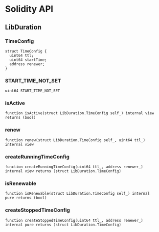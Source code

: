 # Solidity API

## LibDuration

### TimeConfig

```solidity
struct TimeConfig {
  uint64 ttl;
  uint64 startTime;
  address renewer;
}
```

### START_TIME_NOT_SET

```solidity
uint64 START_TIME_NOT_SET
```

### isActive

```solidity
function isActive(struct LibDuration.TimeConfig self_) internal view returns (bool)
```

### renew

```solidity
function renew(struct LibDuration.TimeConfig self_, uint64 ttl_) internal view
```

### createRunningTimeConfig

```solidity
function createRunningTimeConfig(uint64 ttl_, address renewer_) internal view returns (struct LibDuration.TimeConfig)
```

### isRenewable

```solidity
function isRenewable(struct LibDuration.TimeConfig self_) internal pure returns (bool)
```

### createStoppedTimeConfig

```solidity
function createStoppedTimeConfig(uint64 ttl_, address renewer_) internal pure returns (struct LibDuration.TimeConfig)
```

